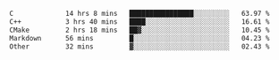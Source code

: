 <!--START_SECTION:waka-->

```txt
C             14 hrs 8 mins   ████████████████░░░░░░░░░   63.97 %
C++           3 hrs 40 mins   ████░░░░░░░░░░░░░░░░░░░░░   16.61 %
CMake         2 hrs 18 mins   ██▓░░░░░░░░░░░░░░░░░░░░░░   10.45 %
Markdown      56 mins         █░░░░░░░░░░░░░░░░░░░░░░░░   04.23 %
Other         32 mins         ▓░░░░░░░░░░░░░░░░░░░░░░░░   02.43 %
```

<!--END_SECTION:waka-->
